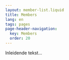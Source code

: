 ```yaml
---
layout: member-list.liquid
title: Members
lang: en
tags: pages
page-header-navigation:
  key: Members
  order: 20
---
```


Inleidende tekst...
